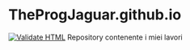 # TheProgJaguar.github.io
[![Validate HTML](https://github.com/TheProgJaguar/TheProgJaguar.github.io/actions/workflows/html-validate.yml/badge.svg)](https://github.com/TheProgJaguar/TheProgJaguar.github.io/actions/workflows/html-validate.yml)
Repository contenente i miei lavori
